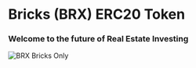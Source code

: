 # Bricks (BRX) ERC20 Token

### Welcome to the future of Real Estate Investing

![BRX Bricks Only](https://github.com/CointinuumBRX/BRX-ERC20/assets/83500098/26b6afb4-129f-47ce-92b4-8d747b64af2c)
